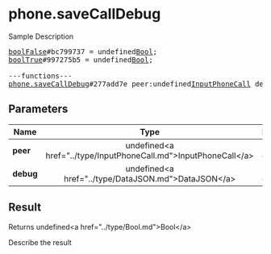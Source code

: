 # phone.saveCallDebug

Sample Description

<pre>
<a href="../constructor/boolFalse">boolFalse</a>#bc799737 = undefined<a href="../type/Bool.md">Bool</a>;
<a href="../constructor/boolTrue">boolTrue</a>#997275b5 = undefined<a href="../type/Bool.md">Bool</a>;

---functions---
<a href="../method/phone.saveCallDebug.md">phone.saveCallDebug</a>#277add7e peer:undefined<a href="../type/InputPhoneCall.md">InputPhoneCall</a> debug:undefined<a href="../type/DataJSON.md">DataJSON</a> = undefined<a href="../type/Bool.md">Bool</a>;
</pre>

## Parameters

| Name | Type | Description |
|------|:----:|-------------|
| **peer** | undefined&lt;a href=&#34;../type/InputPhoneCall.md&#34;&gt;InputPhoneCall&lt;/a&gt; | Param description |
| **debug** | undefined&lt;a href=&#34;../type/DataJSON.md&#34;&gt;DataJSON&lt;/a&gt; | Param description |

## Result

Returns undefined&lt;a href=&#34;../type/Bool.md&#34;&gt;Bool&lt;/a&gt;

Describe the result

